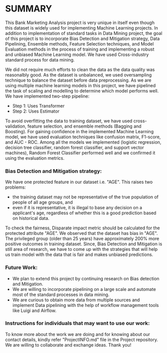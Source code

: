 # SUMMARY
This Bank Marketing Analysis project is very unique in itself even though this dataset is widely used for implementing Machine Learning projects. In addition to implementation of standard tasks in Data Mining project, the goal of this project is to incorporate Bias Detection and Mitigation strategy, Data Pipelining, Ensemble methods, Feature Selection techniques, and Model Evaluation methods in the process of training and implementing a robust and unbiased Machine Learning model. We have used Cross-industry standard process for data mining.

We did not require much efforts to clean the data as the data quality was reasonalbly good. As the dataset is unbalanced, we used oversampling technique to balance the dataset before data preprocessing. As we are using multiple machine learning models in this project, we have pipelined the task of scaling and modelling to determine which model performs well. We have implemented two-step pipeline:
- Step 1: Uses Transformer
- Step 2: Uses Estimator

To avoid overfitting the data to training dataset, we have used cross-validation, feature selection, and ensemble methods (Bagging and Boosting). For gaining confidence in the implemented Machine Learning model, we have used evaluation techniques like confusion matrix, F1-score, and AUC - ROC. Among all the models we implemented (logistic regression, decision tree classifier, random forest classifier, and support vector machines), Random Forest Classifier performed well and we confirmed it using the evaluation metrics.

### Bias Detection and Mitigation strategy:
We have one protected feature in our dataset i.e. "AGE". This raises two problems: 
- the training dataset may not be representative of the true population of people of all age groups, and 
- even if it is representative, it is illegal to base any decision on a applicant's age, regardless of whether this is a good prediction based on historical data. 

To check the fairness, Disparate impact metric should be calculated for the protected attribute "AGE". We observed that the dataset has bias in "AGE". The privileged group (older than 25 years) have approximately 200% more positive outcomes in training dataset.
Since, Bias Detection and Mitigation is still area of research, we have to come up with the strategies that will help us train model with the data that is fair and makes unbiased predictions.

### Future Work:
- We plan to extend this project by continuing research on Bias detection and Mitigation.
- We are willing to incorporate pipelining on a large scale and automate most of the standard processes in data mining.
- We are curious to obtain more data from multiple sources and implement Data pipelining with the help of workflow management tools like Luigi and Airflow.

### Instructions for individuals that may want to use our work:
To know more about the work we are doing and for knowing about our contact details, kindly refer "ProjectINFO.md" file in the Project repository. We are willing to collaborate and exchange ideas. Thank you!
